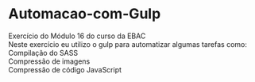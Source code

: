 # Automacao-com-Gulp

Exercício do Módulo 16 do curso da EBAC<br>
Neste exercício eu utilizo o gulp para automatizar algumas tarefas como:<br>
Compilação do SASS<br>
Compressão de imagens<br>
Compressão de código JavaScript<br>
